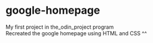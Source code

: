 # google-homepage
My first project in the_odin_project program<br>
Recreated the google homepage using HTML and CSS ^^
